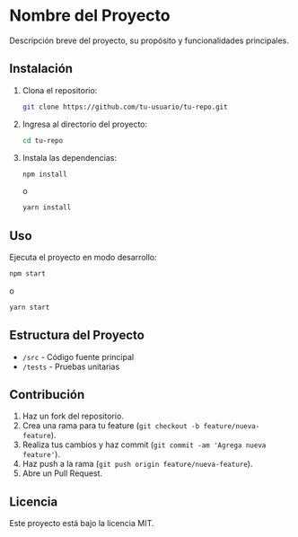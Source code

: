 # Nombre del Proyecto

Descripción breve del proyecto, su propósito y funcionalidades principales.

## Instalación

1. Clona el repositorio:
   ```sh
   git clone https://github.com/tu-usuario/tu-repo.git
   ```
2. Ingresa al directorio del proyecto:
   ```sh
   cd tu-repo
   ```
3. Instala las dependencias:
   ```sh
   npm install
   ```
   o
   ```sh
   yarn install
   ```

## Uso

Ejecuta el proyecto en modo desarrollo:
```sh
npm start
```
o
```sh
yarn start
```

## Estructura del Proyecto

- `/src` - Código fuente principal
- `/tests` - Pruebas unitarias

## Contribución

1. Haz un fork del repositorio.
2. Crea una rama para tu feature (`git checkout -b feature/nueva-feature`).
3. Realiza tus cambios y haz commit (`git commit -am 'Agrega nueva feature'`).
4. Haz push a la rama (`git push origin feature/nueva-feature`).
5. Abre un Pull Request.

## Licencia

Este proyecto está bajo la licencia MIT.
